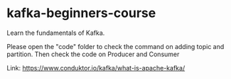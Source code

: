 # kafka-beginners-course

Learn the fundamentals of Kafka.

Please open the "code" folder to check the command on adding topic and partition. Then check the code on Producer and Consumer

Link: https://www.conduktor.io/kafka/what-is-apache-kafka/
